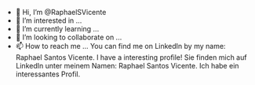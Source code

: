 - 👋 Hi, I’m @RaphaelSVicente
- 👀 I’m interested in ...
- 🌱 I’m currently learning ...
- 💞️ I’m looking to collaborate on ...
- 📫 How to reach me ...
  You can find me on LinkedIn by my name: Raphael Santos Vicente. I have a interesting profile!
  Sie finden mich auf LinkedIn unter meinem Namen: Raphael Santos Vicente. Ich habe ein interessantes Profil.
<!---
RaphaelSVicente/RaphaelSVicente is a ✨ special ✨ repository because its `README.md` (this file) appears on your GitHub profile.
You can click the Preview link to take a look at your changes.
--->
